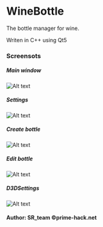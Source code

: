 # WineBottle
The bottle manager for wine.

Writen in C++ using Qt5

### Screensots
##### Main window
![Alt text](https://dl.prime-hack.net/2017-12-26-185904_380x345_scrot.png)
##### Settings
![Alt text](https://i.imgur.com/oGonpl4.png)
##### Create bottle
![Alt text](https://dl.prime-hack.net/2017-12-26-190620_368x245_scrot.png)
##### Edit bottle
![Alt text](https://dl.prime-hack.net/2017-12-26-190645_366x200_scrot.png)
##### D3DSettings
![Alt text](https://i.imgur.com/pq5Pj4L.png)


#### Author: SR_team ©prime-hack.net
